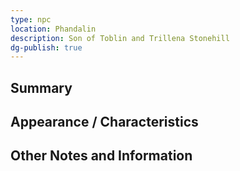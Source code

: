 ```yaml
---
type: npc
location: Phandalin
description: Son of Toblin and Trillena Stonehill
dg-publish: true
---
```

## Summary


## Appearance / Characteristics


## Other Notes and Information